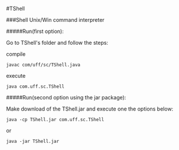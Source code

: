 #TShell


###Shell Unix/Win command interpreter


#####Run(first option):

Go to TShell's folder and follow the steps:

compile
	
	javac com/uff/sc/TShell.java
execute
	
	java com.uff.sc.TShell


#####Run(second option using the jar package):

Make download of the TShell.jar and execute one the options below:

	java -cp TShell.jar com.uff.sc.TShell
or

	java -jar TShell.jar


